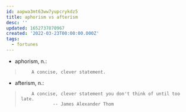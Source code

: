 ```yaml
---
id: aapwa3mt63ww7yupcrykdz5
title: aphorism vs afterism
desc: ''
updated: 1652737870967
created: '2022-03-23T00:00:00.000Z'
tags:
  - fortunes
---
```



- aphorism, n.:
>         A concise, clever statement.
- afterism, n.:
>         A concise, clever statement you don't think of until too late.
>                 -- James Alexander Thom
> 
